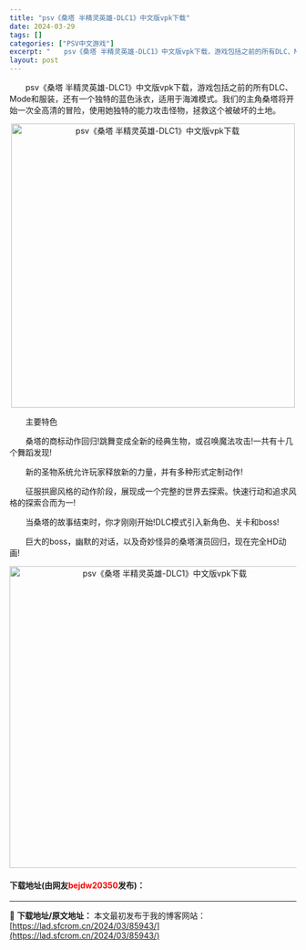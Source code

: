 ```yaml
---
title: "psv《桑塔 半精灵英雄-DLC1》中文版vpk下载"
date: 2024-03-29
tags: []
categories: ["PSV中文游戏"]
excerpt: "　　psv《桑塔 半精灵英雄-DLC1》中文版vpk下载，游戏包括之前的所有DLC、Mode和服装，还有一个独特的蓝色泳衣，适用于海滩模式。我们的主角桑塔将开始一次全高清的冒险，使用她独特的能力攻击怪物，拯救这个被破坏的土地。 　　主要特色 　　桑塔的商标动作回归!跳舞变成全新的经典生物，或召唤魔法&hellip;"
layout: post
---
```


 <p>　　psv《桑塔 半精灵英雄-DLC1》中文版vpk下载，游戏包括之前的所有DLC、Mode和服装，还有一个独特的蓝色泳衣，适用于海滩模式。我们的主角桑塔将开始一次全高清的冒险，使用她独特的能力攻击怪物，拯救这个被破坏的土地。</p> <p align="center"><img align="" border="0" src="https://lad.sfcrom.cn/wp-content/uploads/2024/03/20240329_66066ace89a90.png" width="498" alt="psv《桑塔 半精灵英雄-DLC1》中文版vpk下载" /></p> <p>　　主要特色</p> <p>　　桑塔的商标动作回归!跳舞变成全新的经典生物，或召唤魔法攻击!一共有十几个舞蹈发现!</p> <p>　　新的圣物系统允许玩家释放新的力量，并有多种形式定制动作!</p> <p>　　征服拱廊风格的动作阶段，展现成一个完整的世界去探索。快速行动和追求风格的探索合而为一!</p> <p>　　当桑塔的故事结束时，你才刚刚开始!DLC模式引入新角色、关卡和boss!</p> <p>　　巨大的boss，幽默的对话，以及奇妙怪异的桑塔演员回归，现在完全HD动画!</p> <p align="center"><img align="" border="0" src="https://lad.sfcrom.cn/wp-content/uploads/2024/03/20240329_66066ad0ba27c.png" width="529" alt="psv《桑塔 半精灵英雄-DLC1》中文版vpk下载" /></p> <p><h4>下载地址(由网友<font color="red">bejdw20350</font>发布)：</h4></p> 

---
📖 **下载地址/原文地址：** 本文最初发布于我的博客网站：[https://lad.sfcrom.cn/2024/03/85943/](https://lad.sfcrom.cn/2024/03/85943/)
